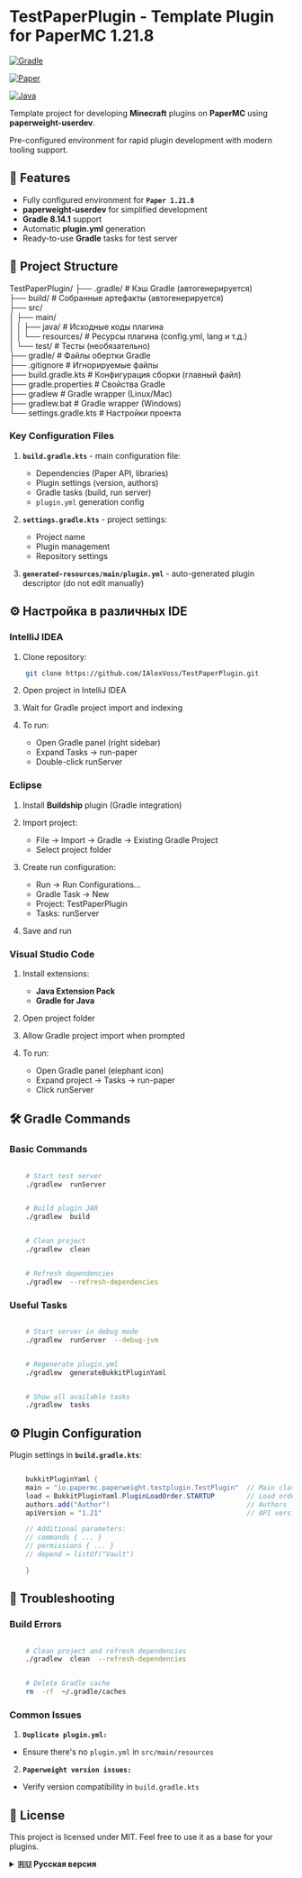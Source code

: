 # TestPaperPlugin - Template Plugin for PaperMC 1.21.8

[![Gradle](https://img.shields.io/badge/Gradle-8.14.1-brightgreen.svg)](https://gradle.org)

[![Paper](https://img.shields.io/badge/Paper-1.21.8-blue.svg)](https://papermc.io)

[![Java](https://img.shields.io/badge/Java-21-orange.svg)](https://openjdk.java.net)

Template project for developing **Minecraft** plugins on **PaperMC** using **paperweight-userdev**.

Pre-configured environment for rapid plugin development with modern tooling support.

## 🚀 Features

- Fully configured environment for **`Paper 1.21.8`**
- **paperweight-userdev** for simplified development
- **Gradle 8.14.1** support
- Automatic **plugin.yml** generation
- Ready-to-use **Gradle** tasks for test server

## 📂 Project Structure

TestPaperPlugin/
├── .gradle/ # Кэш Gradle (автогенерируется)  
├── build/ # Собранные артефакты (автогенерируется)  
├── src/  
│ ├── main/  
│ │ ├── java/ # Исходные коды плагина  
│ │ └── resources/ # Ресурсы плагина (config.yml, lang и т.д.)  
│ └── test/ # Тесты (необязательно)  
├── gradle/ # Файлы обертки Gradle  
├── .gitignore # Игнорируемые файлы  
├── build.gradle.kts # Конфигурация сборки (главный файл)  
├── gradle.properties # Свойства Gradle  
├── gradlew # Gradle wrapper (Linux/Mac)  
├── gradlew.bat # Gradle wrapper (Windows)  
└── settings.gradle.kts # Настройки проекта

### Key Configuration Files

1.  **`build.gradle.kts`** - main configuration file:

    - Dependencies (Paper API, libraries)
    - Plugin settings (version, authors)
    - Gradle tasks (build, run server)
    - `plugin.yml` generation config

2.  **`settings.gradle.kts`** - project settings:

    - Project name
    - Plugin management
    - Repository settings

3.  **`generated-resources/main/plugin.yml`** - auto-generated plugin descriptor (do not edit manually)

## ⚙️ Настройка в различных IDE

### IntelliJ IDEA

1. Clone repository:

```bash
	git clone https://github.com/IAlexVoss/TestPaperPlugin.git
```

2. Open project in IntelliJ IDEA

3. Wait for Gradle project import and indexing

4. To run:

   - Open Gradle panel (right sidebar)
   - Expand Tasks → run-paper
   - Double-click runServer

### Eclipse

1. Install **Buildship** plugin (Gradle integration)

2. Import project:

   - File → Import → Gradle → Existing Gradle Project
   - Select project folder

3. Create run configuration:

   - Run → Run Configurations...
   - Gradle Task → New
   - Project: TestPaperPlugin
   - Tasks: runServer

4. Save and run

### Visual Studio Code

1. Install extensions:

   - **Java Extension Pack**
   - **Gradle for Java**

2. Open project folder

3. Allow Gradle project import when prompted

4. To run:

   - Open Gradle panel (elephant icon)
   - Expand project → Tasks → run-paper
   - Click runServer

## 🛠️ Gradle Commands

### Basic Commands

```bash

	# Start test server
	./gradlew  runServer


	# Build plugin JAR
	./gradlew  build


	# Clean project
	./gradlew  clean


	# Refresh dependencies
	./gradlew  --refresh-dependencies

```

### Useful Tasks

```bash

	# Start server in debug mode
	./gradlew  runServer  --debug-jvm


	# Regenerate plugin.yml
	./gradlew  generateBukkitPluginYaml


	# Show all available tasks
	./gradlew  tasks

```

## ⚙️ Plugin Configuration

Plugin settings in **`build.gradle.kts`**:

```java

	bukkitPluginYaml {
	main = "io.papermc.paperweight.testplugin.TestPlugin"  // Main class
	load = BukkitPluginYaml.PluginLoadOrder.STARTUP        // Load order
	authors.add("Author")                                  // Authors
	apiVersion = "1.21"                                    // API version

	// Additional parameters:
	// commands { ... }
	// permissions { ... }
	// depend = listOf("Vault")

	}

```

## 🔧 Troubleshooting

### Build Errors

```bash

	# Clean project and refresh dependencies
	./gradlew  clean  --refresh-dependencies


	# Delete Gradle cache
	rm  -rf  ~/.gradle/caches

```

### Common Issues

1.  **`Duplicate plugin.yml:`**

- Ensure there's no `plugin.yml` in `src/main/resources`

2.  **`Paperweight version issues:`**

- Verify version compatibility in `build.gradle.kts`

## 📝 License

This project is licensed under MIT. Feel free to use it as a base for your plugins.

<details> <summary><b>🇷🇺 Русская версия</b></summary>

[Читать на русском](README.ru.md)

</details>
